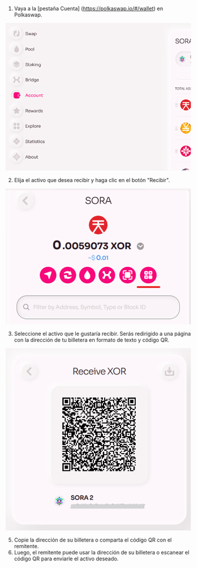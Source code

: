 1. Vaya a la [pestaña Cuenta] (https://polkaswap.io/#/wallet) en Polkaswap.

![](../.gitbook/assets/account-tab.png)

2. Elija el activo que desea recibir y haga clic en el botón "Recibir".

![](../.gitbook/assets/polkaswap-receive-qr-code-button.png)

3. Seleccione el activo que le gustaría recibir. Serás redirigido a una página con la dirección de tu billetera en formato de texto y código QR.

![](../.gitbook/assets/polkaswap-receive-qr-code.png)

5. Copie la dirección de su billetera o comparta el código QR con el remitente.
6. Luego, el remitente puede usar la dirección de su billetera o escanear el código QR para enviarle el activo deseado.
